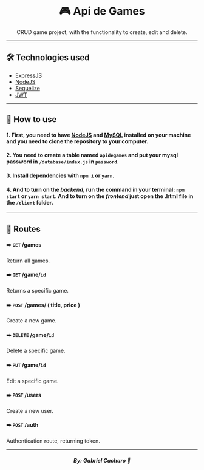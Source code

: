 <h1 align="center">🎮 Api de Games</h1>
<p align="center">CRUD game project, with the functionality to create, edit and delete.</p>

<hr />

## 🛠️ Technologies used

- [ExpressJS](https://expressjs.com/pt-br/)
- [NodeJS](https://nodejs.org/en/)
- [Sequelize](https://sequelize.org/)
- [JWT](https://jwt.io/)

<hr />

## 📗 How to use

#### 1. First, you need to have [NodeJS](https://nodejs.org/en/) and [MySQL](https://www.mysql.com/) installed on your machine and you need to clone the repository to your computer.

#### 2. You need to create a table named `apidegames` and put your mysql password in `/database/index.js` in `password`.

#### 3. Install dependencies with `npm i` or `yarn`.

#### 4. And to turn on the _backend_, run the command in your terminal: `npm start` or `yarn start`. And to turn on the _frontend_ just open the .html file in the `/client` folder.

<hr />

## 📖 Routes

#### ➡️ `GET` /games

Return all games.

#### ➡️ `GET` /game/`id`

Returns a specific game.

#### ➡️ `POST` /games/ ( title, price )

Create a new game.

#### ➡️ `DELETE` /game/`id`

Delete a specific game.

#### ➡️ `PUT` /game/`id`

Edit a specific game.

#### ➡️ `POST` /users

Create a new user.

#### ➡️ `POST` /auth

Authentication route, returning token.

<hr />

<h5 align="center">By: Gabriel Cacharo 🤍</h5>
